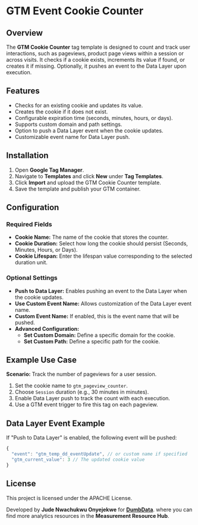 # GTM Event Cookie Counter

## Overview
The **GTM Cookie Counter** tag template is designed to count and track user interactions, such as pageviews, product page views within a session or across visits. It checks if a cookie exists, increments its value if found, or creates it if missing. Optionally, it pushes an event to the Data Layer upon execution.

## Features
- Checks for an existing cookie and updates its value.
- Creates the cookie if it does not exist.
- Configurable expiration time (seconds, minutes, hours, or days).
- Supports custom domain and path settings.
- Option to push a Data Layer event when the cookie updates.
- Customizable event name for Data Layer push.

## Installation

1. Open **Google Tag Manager**.
2. Navigate to **Templates** and click **New** under **Tag Templates**.
3. Click **Import** and upload the GTM Cookie Counter template.
4. Save the template and publish your GTM container.

## Configuration

### Required Fields
- **Cookie Name:** The name of the cookie that stores the counter.
- **Cookie Duration:** Select how long the cookie should persist (Seconds, Minutes, Hours, or Days).
- **Cookie Lifespan:** Enter the lifespan value corresponding to the selected duration unit.

### Optional Settings
- **Push to Data Layer:** Enables pushing an event to the Data Layer when the cookie updates.
- **Use Custom Event Name:** Allows customization of the Data Layer event name.
- **Custom Event Name:** If enabled, this is the event name that will be pushed.
- **Advanced Configuration:**
  - **Set Custom Domain:** Define a specific domain for the cookie.
  - **Set Custom Path:** Define a specific path for the cookie.

## Example Use Case
**Scenario:** Track the number of pageviews for a user session.

1. Set the cookie name to `gtm_pageview_counter`.
2. Choose `Session` duration (e.g., 30 minutes in minutes).
3. Enable Data Layer push to track the count with each execution.
4. Use a GTM event trigger to fire this tag on each pageview.

## Data Layer Event Example
If "Push to Data Layer" is enabled, the following event will be pushed:

```javascript
{
  "event": "gtm_temp_dd_eventUpdate", // or custom name if specified
  "gtm_current_value": 3 // The updated cookie value
}
```

## License
This project is licensed under the APACHE License.

Developed by **Jude Nwachukwu Onyejekwe** for [**DumbData**](https://dumbdata.co/). where you can find more analytics resources in the **Measurement Resource Hub**.

